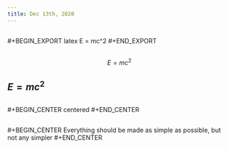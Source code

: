 ```yaml
---
title: Dec 13th, 2020
---
```


##
#+BEGIN_EXPORT latex
E = mc^2 
#+END_EXPORT
##
##
$$E= mc^2$$
## $E=mc^2$
##
#+BEGIN_CENTER
centered
#+END_CENTER
##
#+BEGIN_CENTER
Everything should be made as simple as possible,
but not any simpler
#+END_CENTER
##
